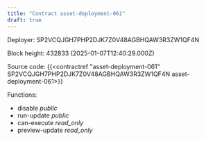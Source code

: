 ```yaml
---
title: "Contract asset-deployment-061"
draft: true
---
```

Deployer: SP2VCQJGH7PHP2DJK7Z0V48AGBHQAW3R3ZW1QF4N


 



Block height: 432833 (2025-01-07T12:40:29.000Z)

Source code: {{<contractref "asset-deployment-061" SP2VCQJGH7PHP2DJK7Z0V48AGBHQAW3R3ZW1QF4N asset-deployment-061>}}

Functions:

* disable _public_
* run-update _public_
* can-execute _read_only_
* preview-update _read_only_

